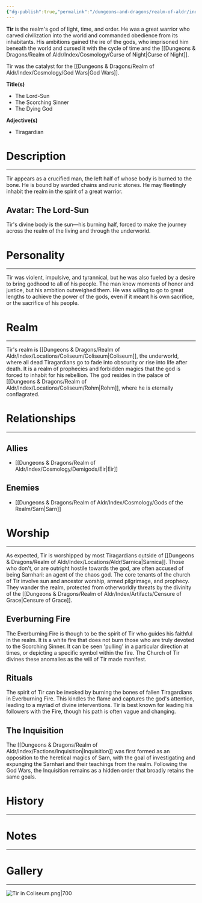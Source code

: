 ```yaml
---
{"dg-publish":true,"permalink":"/dungeons-and-dragons/realm-of-aldr/index/cosmology/gods-of-the-realm/tir/"}
---
```


**Tir** is the realm's god of light, time, and order. He was a great warrior who carved civilization into the world and commanded obedience from its inhabitants. His ambitions gained the ire of the gods, who imprisoned him beneath the world and cursed it with the cycle of time and the [[Dungeons & Dragons/Realm of Aldr/Index/Cosmology/Curse of Night\|Curse of Night]]. 

Tir was the catalyst for the [[Dungeons & Dragons/Realm of Aldr/Index/Cosmology/God Wars\|God Wars]].

**Title(s)**
- The Lord-Sun
- The Scorching Sinner
- The Dying God

**Adjective(s)**
- Tiragardian
# Description
---
Tir appears as a crucified man, the left half of whose body is burned to the bone. He is bound by warded chains and runic stones. He may fleetingly inhabit the realm in the spirit of a great warrior.
## Avatar: The Lord-Sun
Tir's divine body is the sun—his burning half, forced to make the journey across the realm of the living and through the underworld.
# Personality
---
Tir was violent, impulsive, and tyrannical, but he was also fueled by a desire to bring godhood to all of his people. The man knew moments of honor and justice, but his ambition outweighed them. He was willing to go to great lengths to achieve the power of the gods, even if it meant his own sacrifice, or the sacrifice of his people.
# Realm
---
Tir's realm is [[Dungeons & Dragons/Realm of Aldr/Index/Locations/Coliseum/Coliseum\|Coliseum]], the underworld, where all dead Tiragardians go to fade into obscurity or rise into life after death. It is a realm of prophecies and forbidden magics that the god is forced to inhabit for his rebellion. The god resides in the palace of [[Dungeons & Dragons/Realm of Aldr/Index/Locations/Coliseum/Rohm\|Rohm]], where he is eternally conflagrated.
# Relationships
---
## Allies
- [[Dungeons & Dragons/Realm of Aldr/Index/Cosmology/Demigods/Eir\|Eir]]
## Enemies
- [[Dungeons & Dragons/Realm of Aldr/Index/Cosmology/Gods of the Realm/Sarn\|Sarn]]
# Worship
---
As expected, Tir is worshipped by most Tiragardians outside of [[Dungeons & Dragons/Realm of Aldr/Index/Locations/Aldr/Sarnica\|Sarnica]]. Those who don't, or are outright hostile towards the god, are often accused of being Sarnhari: an agent of the chaos god. The core tenants of the church of Tir involve sun and ancestor worship, armed pilgrimage, and prophecy. They wander the realm, protected from otherworldly threats by the divinity of the [[Dungeons & Dragons/Realm of Aldr/Index/Artifacts/Censure of Grace\|Censure of Grace]].
## Everburning Fire
The Everburning Fire is though to be the spirit of Tir who guides his faithful in the realm. It is a white fire that does not burn those who are truly devoted to the Scorching Sinner. It can be seen 'pulling' in a particular direction at times, or depicting a specific symbol within the fire. The Church of Tir divines these anomalies as the will of Tir made manifest.
## Rituals
The spirit of Tir can be invoked by burning the bones of fallen Tiragardians in Everburning Fire. This kindles the flame and captures the god's attention, leading to a myriad of divine interventions. Tir is best known for leading his followers with the Fire, though his path is often vague and changing.
## The Inquisition
The [[Dungeons & Dragons/Realm of Aldr/Index/Factions/Inquisition\|Inquisition]] was first formed as an opposition to the heretical magics of Sarn, with the goal of investigating and expunging the Sarnhari and their teachings from the realm. Following the God Wars, the Inquisition remains as a hidden order that broadly retains the same goals.
# History
---
# Notes
---
# Gallery
---
![Tir in Coliseum.png|700](/img/user/Attachments/Dungeons%20&%20Dragons%20Attachments/Tir%20in%20Coliseum.png)